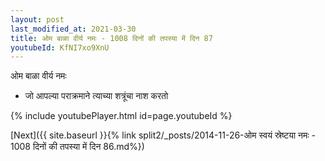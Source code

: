 ```yaml
---
layout: post
last_modified_at: 2021-03-30
title: ओम बाळा वीर्य नमः - 1008 दिनों की तपस्या में दिन 87
youtubeId: KfNI7xo9XnU
---
```

 
 
 ओम बाळा वीर्य नमः  
 
 -  जो आपल्या पराक्रमाने त्याच्या शत्रूंचा नाश करतो 
 
  
 
  
 
 
 
 
 
 


{% include youtubePlayer.html id=page.youtubeId %}
 
[Next]({{ site.baseurl }}{% link  split2/_posts/2014-11-26-ओम स्वयं स्रेष्टया नमः - 1008 दिनों की तपस्या में दिन 86.md%})
 
